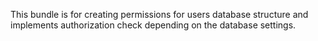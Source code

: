 This bundle is for creating permissions for users database structure 
and implements authorization check depending on the database settings.